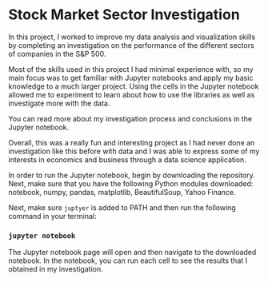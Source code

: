 # Stock Market Sector Investigation
 
In this project, I worked to improve my data analysis and visualization skills by completing an investigation on the performance of the different sectors of companies in the S&P 500.

Most of the skills used in this project I had minimal experience with, so my main focus was to get familiar with Jupyter notebooks and apply my basic knowledge to a much larger project. Using the cells in the Jupyter notebook allowed me to experiment to learn about how to use the libraries as well as investigate more with the data.

You can read more about my investigation process and conclusions in the Jupyter notebook.

Overall, this was a really fun and interesting project as I had never done an investigation like this before with data and I was able to express some of my interests in economics and business through a data science application.

In order to run the Jupyter notebook, begin by downloading the repository. Next, make sure that you have the following Python modules downloaded: notebook, numpy, pandas, matplotlib, BeautifulSoup, Yahoo Finance.

Next, make sure `juptyer` is added to PATH and then run the following command in your terminal:
### `jupyter notebook`

The Jupyter notebook page will open and then navigate to the downloaded notebook. In the notebook, you can run each cell to see the results that I obtained in my investigation.
